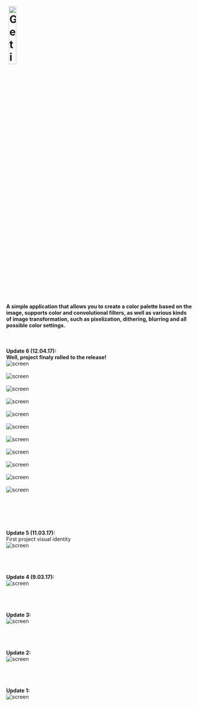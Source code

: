# &nbsp;<a href='https://play.google.com/store/apps/details?id=net.henryco.opalette&pcampaignid=MKT-Other-global-all-co-prtnr-py-PartBadge-Mar2515-1'><img alt='Get it on Google Play' src='https://play.google.com/intl/en_us/badges/images/generic/en_badge_web_generic.png' heigth="20%" width="20%"/></a> <br>

<h4>A simple application that allows you to create a color palette based on the image, supports color and convolutional filters, as well as various kinds of image transformation, such as pixelization, dithering, blurring and all possible color settings.</h4>
<br>
<br><b>Update 6 (12.04.17): </b><br>
<b>Well, project finaly rolled to the release!</b><br>
<img alt="screen" src='https://raw.githubusercontent.com/henryco/OPalette/master/promo/release/1.png'/>
<br><br>
<img alt="screen" src='https://raw.githubusercontent.com/henryco/OPalette/master/promo/release/example_dark.png'/>
<br><br>
<img alt="screen" src='https://raw.githubusercontent.com/henryco/OPalette/master/promo/release/2.png'/>
<br><br>
<img alt="screen" src='https://raw.githubusercontent.com/henryco/OPalette/master/promo/release/3.png'/>
<br><br>
<img alt="screen" src='https://raw.githubusercontent.com/henryco/OPalette/master/promo/release/4.png'/>
<br><br>
<img alt="screen" src='https://raw.githubusercontent.com/henryco/OPalette/master/promo/release/5.png'/>
<br><br>
<img alt="screen" src='https://raw.githubusercontent.com/henryco/OPalette/master/promo/release/6.png'/>
<br><br>
<img alt="screen" src='https://raw.githubusercontent.com/henryco/OPalette/master/promo/release/7.png'/>
<br><br>
<img alt="screen" src='https://raw.githubusercontent.com/henryco/OPalette/master/promo/release/8.png'/>
<br><br>
<img alt="screen" src='https://raw.githubusercontent.com/henryco/OPalette/master/promo/release/9.png'/>
<br><br>
<img alt="screen" src='https://raw.githubusercontent.com/henryco/OPalette/master/promo/release/10.png'/>

<br><br><br><br><br>
<b>Update 5 (11.03.17): </b><br>
First project visual identity<br>
![screen](https://raw.githubusercontent.com/henryco/OPalette/master/logo/identity.png)
<br><br><br><br><br>
<b>Update 4 (9.03.17): </b><br>
![screen](https://raw.githubusercontent.com/henryco/OPalette/master/promo/opall1a.png)
<br><br><br><br><br>
<b>Update 3: </b><br>
![screen](https://raw.githubusercontent.com/henryco/OPalette/master/promo/picker.png)
<br><br><br><br><br>
<b>Update 2: </b><br>
![screen](https://raw.githubusercontent.com/henryco/OPalette/master/promo/secondLook.png)
<br><br><br><br><br>
<b>Update 1: </b><br>
![screen](https://raw.githubusercontent.com/henryco/OPalette/master/promo/firstLook.png)
<br>

